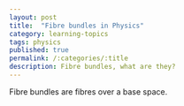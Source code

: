 ```yaml
---
layout: post
title:  "Fibre bundles in Physics"
category: learning-topics
tags: physics
published: true
permalink: /:categories/:title
description: Fibre bundles, what are they?
---
```


Fibre bundles are fibres over a base space.


[jekyll-docs]: https://jekyllrb.com/docs/home
[jekyll-gh]:   https://github.com/jekyll/jekyll
[jekyll-talk]: https://talk.jekyllrb.com/
[cmi]: https://www.cmi.ac.in
[google]: https://www.google.com
[gmail]: https://www.gmail.com
[govind]: https://www.cmi.ac.in/~govind